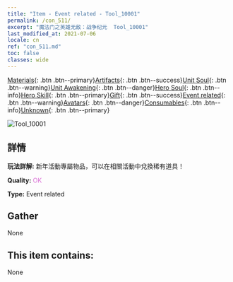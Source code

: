 ```yaml
---
title: "Item - Event related - Tool_10001"
permalink: /con_511/
excerpt: "魔法门之英雄无敌：战争纪元  Tool_10001"
last_modified_at: 2021-07-06
locale: cn
ref: "con_511.md"
toc: false
classes: wide
---
```

 [Materials](/ItemsCN/){: .btn .btn--primary}[Artifacts](/ItemsCN/Artifacts/){: .btn .btn--success}[Unit Soul](/ItemsCN/UnitSoul/){: .btn .btn--warning}[Unit Awakening](/ItemsCN/UnitAwakening/){: .btn .btn--danger}[Hero Soul](/ItemsCN/HeroSoul/){: .btn .btn--info}[Hero Skill](/ItemsCN/HeroSkill/){: .btn .btn--primary}[Gift](/ItemsCN/Gift/){: .btn .btn--success}[Event related](/ItemsCN/Events/){: .btn .btn--warning}[Avatars](/ItemsCN/Avatars/){: .btn .btn--danger}[Consumables](/ItemsCN/Consumables/){: .btn .btn--info}[Unknown](/ItemsCN/Unknown/){: .btn .btn--primary}

 ![Tool_10001](/images/t/i_10001.png)

## 詳情
 **玩法詳解:** 新年活動專屬物品，可以在相關活動中兌換稀有道具！

 **Quality:** <span style="color: #DA70D6">OK</span>

 **Type:** Event related

## Gather

  None

## This item contains:

  None

